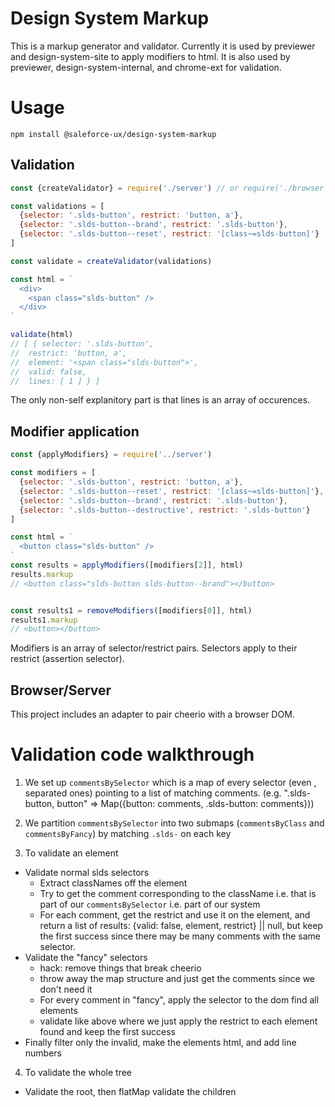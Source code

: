 # Design System Markup

This is a markup generator and validator. Currently it is used by previewer and design-system-site to apply modifiers to html. It is also used by previewer, design-system-internal, and chrome-ext for validation.


# Usage

`npm install @saleforce-ux/design-system-markup`


## Validation

```js
const {createValidator} = require('./server') // or require('./browser')

const validations = [
  {selector: '.slds-button', restrict: 'button, a'},
  {selector: '.slds-button--brand', restrict: '.slds-button'},
  {selector: '.slds-button--reset', restrict: '[class~=slds-button]'}
]

const validate = createValidator(validations)

const html = `
  <div>
    <span class="slds-button" />
  </div>
`

validate(html)
// [ { selector: '.slds-button',
//  restrict: 'button, a',
//  element: '<span class="slds-button">',
//  valid: false,
//  lines: [ 1 ] } ]
```

The only non-self explanitory part is that lines is an array of occurences.


## Modifier application

```js
const {applyModifiers} = require('../server')

const modifiers = [
  {selector: '.slds-button', restrict: 'button, a'},
  {selector: '.slds-button--reset', restrict: '[class~=slds-button]'},
  {selector: '.slds-button--brand', restrict: '.slds-button'},
  {selector: '.slds-button--destructive', restrict: '.slds-button'}
]

const html = `
  <button class="slds-button" />
`
const results = applyModifiers([modifiers[2]], html)
results.markup
// <button class="slds-button slds-button--brand"></button>


const results1 = removeModifiers([modifiers[0]], html)
results1.markup
// <button></button>
```

Modifiers is an array of selector/restrict pairs. Selectors apply to their restrict (assertion selector).

## Browser/Server

This project includes an adapter to pair cheerio with a browser DOM.


# Validation code walkthrough

1. We set up `commentsBySelector` which is a map of every selector (even , separated ones) pointing to a list of matching comments. (e.g. ".slds-button, button" => Map({button: comments, .slds-button: comments}))

2. We partition `commentsBySelector` into two submaps (`commentsByClass` and `commentsByFancy`) by matching `.slds-` on each key

3. To validate an element
  * Validate normal slds selectors
    * Extract classNames off the element
    * Try to get the comment corresponding to the className i.e. that is part of our `commentsBySelector` i.e. part of our system
    * For each comment, get the restrict and use it on the element, and return a list of results: {valid: false, element, restrict} || null, but keep the first success since there may be many comments with the same selector.
  * Validate the "fancy" selectors
    * hack: remove things that break cheerio
    * throw away the map structure and just get the comments since we don't need it
    * For every comment in "fancy", apply the selector to the dom find all elements
    * validate like above where we just apply the restrict to each element found and keep the first success
  * Finally filter only the invalid, make the elements html, and add line numbers

4. To validate the whole tree
  * Validate the root, then flatMap validate the children
